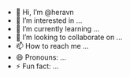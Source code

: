 - 👋 Hi, I’m @heravn
- 👀 I’m interested in ...
- 🌱 I’m currently learning ...
- 💞️ I’m looking to collaborate on ...
- 📫 How to reach me ...
- 😄 Pronouns: ...
- ⚡ Fun fact: ...

<!---
heravn/heravn is a ✨ special ✨ repository because its `README.md` (this file) appears on your GitHub profile.
You can click the Preview link to take a look at your changes.
--->
